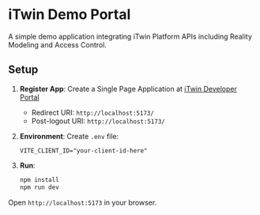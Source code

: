 # iTwin Demo Portal

A simple demo application integrating iTwin Platform APIs including Reality Modeling and Access Control.

## Setup

1. **Register App**: Create a Single Page Application at [iTwin Developer Portal](https://developer.bentley.com/)
   - Redirect URI: `http://localhost:5173/`
   - Post-logout URI: `http://localhost:5173/`

2. **Environment**: Create `.env` file:
   ```
   VITE_CLIENT_ID="your-client-id-here"
   ```

3. **Run**:
   ```bash
   npm install
   npm run dev
   ```

Open `http://localhost:5173` in your browser.